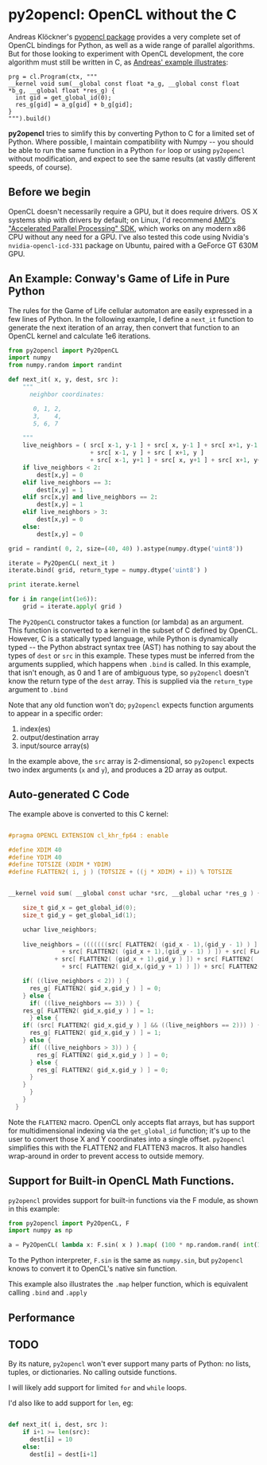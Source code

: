 # py2opencl: OpenCL without the C

Andreas Klöckner's [pyopencl package](http://mathema.tician.de/software/pyopencl/) provides a very complete set of OpenCL bindings for Python, as well as a wide range of parallel algorithms.  But for those looking to experiment with OpenCL development, the core algorithm must still be written in C, as [Andreas' example illustrates](http://documen.tician.de/pyopencl/):

```
prg = cl.Program(ctx, """
__kernel void sum(__global const float *a_g, __global const float *b_g, __global float *res_g) {
  int gid = get_global_id(0);
  res_g[gid] = a_g[gid] + b_g[gid];
}
""").build()
```

**py2opencl** tries to simlify this by converting Python to C for a limited set of Python.  Where possible, I maintain compatibility with Numpy -- you should be able to run the same function in a Python `for` loop or using `py2opencl` without modification, and expect to see the same results (at vastly different speeds, of course).


## Before we begin

OpenCL doesn't necessarily require a GPU, but it does require drivers.  OS X systems ship with drivers by default; on Linux, I'd recommend [AMD's "Accelerated Parallel Processing" SDK](http://developer.amd.com/tools-and-sdks/opencl-zone/amd-accelerated-parallel-processing-app-sdk/), which works on any modern x86 CPU without any need for a GPU.  I've also tested this code using Nvidia's `nvidia-opencl-icd-331` package on Ubuntu, paired with a GeForce GT 630M GPU.


## An Example: Conway's Game of Life in Pure Python

The rules for the Game of Life cellular automaton are easily expressed in a few lines of Python.  In the following example, I define a `next_it` function to generate the next iteration of an array, then convert that function to an OpenCL kernel and calculate 1e6 iterations.

```python
from py2opencl import Py2OpenCL
import numpy
from numpy.random import randint

def next_it( x, y, dest, src ):
    """
      neighbor coordinates:

       0, 1, 2,
       3,    4,
       5, 6, 7

    """
    live_neighbors = ( src[ x-1, y-1 ] + src[ x, y-1 ] + src[ x+1, y-1 ]
                       + src[ x-1, y ] + src [ x+1, y ]
                       + src[ x-1, y+1 ] + src[ x, y+1 ] + src[ x+1, y+1 ] )
    if live_neighbors < 2:
        dest[x,y] = 0
    elif live_neighbors == 3:
        dest[x,y] = 1
    elif src[x,y] and live_neighbors == 2:
        dest[x,y] = 1
    elif live_neighbors > 3:
        dest[x,y] = 0
    else:
        dest[x,y] = 0

grid = randint( 0, 2, size=(40, 40) ).astype(numpy.dtype('uint8'))

iterate = Py2OpenCL( next_it )
iterate.bind( grid, return_type = numpy.dtype('uint8') )

print iterate.kernel

for i in range(int(1e6)):
    grid = iterate.apply( grid )

```

The `Py2OpenCL` constructor takes a function (or lambda) as an argument.  This function is converted to a kernel in the subset of C defined by OpenCL.  However, C is a statically typed language, while Python is dynamically typed -- the Python abstract syntax tree (AST) has nothing to say about the types of `dest` or `src` in this example.   These types must be inferred from the arguments supplied, which happens when `.bind` is called.  In this example, that isn't enough, as 0 and 1 are of ambiguous type, so `py2opencl` doesn't know the return type of the `dest` array.  This is supplied via the `return_type` argument to `.bind`

Note that any old function won't do; `py2opencl` expects function arguments to appear in a specific order:

1. index(es)
2. output/destination array
3. input/source array(s)

In the example above, the `src` array is 2-dimensional, so `py2opencl` expects two index arguments (`x` and `y`), and produces a 2D array as output.


## Auto-generated C Code
The example above is converted to this C kernel:

```C

#pragma OPENCL EXTENSION cl_khr_fp64 : enable

#define XDIM 40
#define YDIM 40
#define TOTSIZE (XDIM * YDIM)
#define FLATTEN2( i, j ) (TOTSIZE + ((j * XDIM) + i)) % TOTSIZE


__kernel void sum( __global const uchar *src, __global uchar *res_g ) {

    size_t gid_x = get_global_id(0);
    size_t gid_y = get_global_id(1);

    uchar live_neighbors;
  
    live_neighbors = (((((((src[ FLATTEN2( (gid_x - 1),(gid_y - 1) ) ] + src[ FLATTEN2( gid_x,(gid_y - 1) ) ]) 
			   + src[ FLATTEN2( (gid_x + 1),(gid_y - 1) ) ]) + src[ FLATTEN2( (gid_x - 1),gid_y ) ]) 
			 + src[ FLATTEN2( (gid_x + 1),gid_y ) ]) + src[ FLATTEN2( (gid_x - 1),(gid_y + 1) ) ]) 
		       + src[ FLATTEN2( gid_x,(gid_y + 1) ) ]) + src[ FLATTEN2( (gid_x + 1),(gid_y + 1) ) ]);

    if( ((live_neighbors < 2)) ) {
      res_g[ FLATTEN2( gid_x,gid_y ) ] = 0;
    } else {
      if( ((live_neighbors == 3)) ) {
	res_g[ FLATTEN2( gid_x,gid_y ) ] = 1;
      } else {
	if( (src[ FLATTEN2( gid_x,gid_y ) ] && ((live_neighbors == 2))) ) {
	  res_g[ FLATTEN2( gid_x,gid_y ) ] = 1;
	} else {
	  if( ((live_neighbors > 3)) ) {
	    res_g[ FLATTEN2( gid_x,gid_y ) ] = 0;
	  } else {
	    res_g[ FLATTEN2( gid_x,gid_y ) ] = 0;
	  }
	}
      }
    }
  }
```

Note the `FLATTEN2` macro.  OpenCL only accepts flat arrays, but has support for multidimensional indexing via the `get_global_id` function; it's up to the user to convert those X and Y coordinates into a single offset.  `py2opencl` simplifies this with the FLATTEN2 and FLATTEN3 macros.  It also handles wrap-around in order to prevent access to outside memory.


## Support for Built-in OpenCL Math Functions.

`py2opencl` provides support for built-in functions via the F module, as shown in this example:

```python
from py2opencl import Py2OpenCL, F
import numpy as np

a = Py2OpenCL( lambda x: F.sin( x ) ).map( (100 * np.random.rand( int(1e3) )).astype('int64') )
```

To the Python interpreter, `F.sin` is the same as `numpy.sin`, but `py2opencl` knows to convert it to OpenCL's native sin function.

This example also illustrates the `.map` helper function, which is equivalent calling `.bind` and `.apply`


## Performance




## TODO

By its nature, `py2opencl` won't ever support many parts of Python: no lists, tuples, or dictionaries.  No calling outside functions.

I will likely add support for limited `for` and `while` loops.

I'd also like to add support for `len`, eg:

```python

def next_it( i, dest, src ):
    if i+1 >= len(src):
      dest[i] = 10
    else:
      dest[i] = dest[i+1]
```
